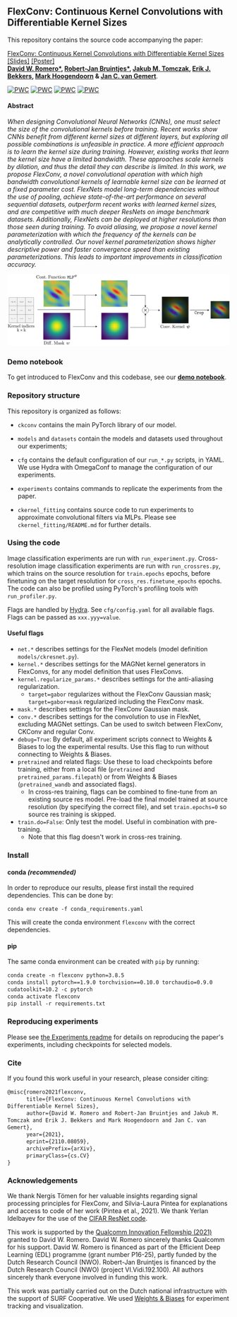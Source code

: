 ## FlexConv: Continuous Kernel Convolutions with Differentiable Kernel Sizes

This repository contains the source code accompanying the paper:

[FlexConv: Continuous Kernel Convolutions with Differentiable Kernel Sizes](https://arxiv.org/abs/2110.08059)  [[Slides]](https://app.slidebean.com/p/ef4087axxj/FlexConvs-Continuous-Kernel-Convolutions-with-Differentiable-Kernel-Sizes) [[Poster]](presentation/poster.pdf) <br/>**[David W. Romero*](https://www.davidromero.ml/), [Robert-Jan Bruintjes*](https://rjbruin.github.io), [Jakub M. Tomczak](https://jmtomczak.github.io/), [Erik J. Bekkers](https://erikbekkers.bitbucket.io/), [Mark Hoogendoorn](https://www.cs.vu.nl/~mhoogen/) & [Jan C. van Gemert](https://jvgemert.github.io)**.

[![PWC](https://img.shields.io/endpoint.svg?url=https://paperswithcode.com/badge/flexconv-continuous-kernel-convolutions-with-1/sequential-image-classification-on-noise)](https://paperswithcode.com/sota/sequential-image-classification-on-noise?p=flexconv-continuous-kernel-convolutions-with-1)
[![PWC](https://img.shields.io/endpoint.svg?url=https://paperswithcode.com/badge/flexconv-continuous-kernel-convolutions-with-1/sequential-image-classification-on-sequential-1)](https://paperswithcode.com/sota/sequential-image-classification-on-sequential-1?p=flexconv-continuous-kernel-convolutions-with-1)
[![PWC](https://img.shields.io/endpoint.svg?url=https://paperswithcode.com/badge/flexconv-continuous-kernel-convolutions-with-1/sequential-image-classification-on-sequential)](https://paperswithcode.com/sota/sequential-image-classification-on-sequential?p=flexconv-continuous-kernel-convolutions-with-1)
[![PWC](https://img.shields.io/endpoint.svg?url=https://paperswithcode.com/badge/flexconv-continuous-kernel-convolutions-with-1/time-series-on-speech-commands)](https://paperswithcode.com/sota/time-series-on-speech-commands?p=flexconv-continuous-kernel-convolutions-with-1)


#### Abstract
*When designing Convolutional Neural Networks (CNNs), one must select the size of the convolutional kernels before training. Recent works show CNNs benefit from different kernel sizes at different layers, but exploring all possible combinations is unfeasible in practice. A more efficient approach is to learn the kernel size during training. However, existing works that learn the kernel size have a limited bandwidth. These approaches scale kernels by dilation, and thus the detail they can describe is limited. In this work, we propose FlexConv, a novel convolutional operation with which high bandwidth convolutional kernels of learnable kernel size can be learned at a fixed parameter cost. FlexNets model long-term dependencies without the use of pooling, achieve state-of-the-art performance on several sequential datasets, outperform recent works with learned kernel sizes, and are competitive with much deeper ResNets on image benchmark datasets. Additionally, FlexNets can be deployed at higher resolutions than those seen during training. To avoid aliasing, we propose a novel kernel parameterization with which the frequency of the kernels can be analytically controlled. Our novel kernel parameterization shows higher descriptive power and faster convergence speed than existing parameterizations. This leads to important improvements in classification accuracy.*

<img src="flexconv.png" alt="drawing" width="750"/>

### Demo notebook

To get introduced to FlexConv and this codebase, see our **[demo notebook](demo/flexconv.ipynb)**.

### Repository structure

This repository is organized as follows:

* `ckconv` contains the main PyTorch library of our model.

* `models` and `datasets` contain the models and datasets used throughout our experiments;

* `cfg` contains the default configuration of our `run_*.py` scripts, in YAML. We use Hydra with OmegaConf to manage the configuration of our experiments.

* `experiments` contains commands to replicate the experiments from the paper.

* `ckernel_fitting` contains source code to run experiments to approximate convolutional filters via MLPs. Please see `ckernel_fitting/README.md` for further details.

### Using the code

Image classification experiments are run with `run_experiment.py`. Cross-resolution image classification experiments are run with `run_crossres.py`, which trains on the source resolution for `train.epochs` epochs, before finetuning on the target resolution for `cross_res.finetune_epochs` epochs. The code can also be profiled using PyTorch's profiling tools with `run_profiler.py`.

Flags are handled by [Hydra](https://hydra.cc/docs/intro). See `cfg/config.yaml` for all available flags. Flags can be passed as `xxx.yyy=value`.

#### Useful flags

- `net.*` describes settings for the FlexNet models (model definition `models/ckresnet.py`).
- `kernel.*` describes settings for the MAGNet kernel generators in FlexConvs, for any model definition that uses FlexConvs.
- `kernel.regularize_params.*` describes settings for the anti-aliasing regularization.
  - `target=gabor` regularizes without the FlexConv Gaussian mask; `target=gabor+mask` regularized including the FlexConv mask.
- `mask.*` describes settings for the FlexConv Gaussian mask.
- `conv.*` describes settings for the convolution to use in FlexNet, excluding MAGNet settings. Can be used to switch between FlexConv, CKConv and regular Conv.
- `debug=True`: By default, all experiment scripts connect to Weights & Biases to log the experimental results. Use this flag to run without connecting to Weights & Biases.
- `pretrained` and related flags: Use these to load checkpoints before training, either from a local file (`pretrained` and `pretrained_params.filepath`) or from Weights & Biases (`pretrained_wandb` and associated flags).
  - In cross-res training, flags can be combined to fine-tune from an existing source res model. Pre-load the final model trained at source resolution (by specifying the correct file), and set `train.epochs=0` so source res training is skipped.
- `train.do=False`: Only test the model. Useful in combination with pre-training.
  - Note that this flag doesn't work in cross-res training.

### Install

#### conda *(recommended)*
In order to reproduce our results, please first install the required dependencies. This can be done by:
```
conda env create -f conda_requirements.yaml
```
This will create the conda environment `flexconv` with the correct dependencies.

#### pip
The same conda environment can be created with `pip` by running:
```
conda create -n flexconv python=3.8.5
conda install pytorch==1.9.0 torchvision==0.10.0 torchaudio=0.9.0 cudatoolkit=10.2 -c pytorch
conda activate flexconv
pip install -r requirements.txt
```

### Reproducing experiments

Please see [the Experiments readme](experiments/readme.md) for details on reproducing the paper's experiments, including checkpoints for selected models.

### Cite
If you found this work useful in your research, please consider citing:

```
@misc{romero2021flexconv,
      title={FlexConv: Continuous Kernel Convolutions with Differentiable Kernel Sizes}, 
      author={David W. Romero and Robert-Jan Bruintjes and Jakub M. Tomczak and Erik J. Bekkers and Mark Hoogendoorn and Jan C. van Gemert},
      year={2021},
      eprint={2110.08059},
      archivePrefix={arXiv},
      primaryClass={cs.CV}
}
```

### Acknowledgements

We thank Nergis Tömen for her valuable insights regarding signal processing principles for FlexConv, and Silvia-Laura Pintea for explanations and access to code of her work (Pintea et al., 2021). We thank Yerlan Idelbayev for the use of the [CIFAR ResNet code](github.com/akamaster/pytorch_resnet_cifar10).

This work is supported by the [Qualcomm Innovation Fellowship (2021)](https://www.qualcomm.com/research/research/university-relations/innovation-fellowship/2021-europe) granted to David W. Romero. David W. Romero sincerely thanks Qualcomm for his support. David W. Romero is financed as part of the Efficient Deep Learning (EDL) programme (grant number P16-25), partly funded by the Dutch Research Council (NWO). Robert-Jan Bruintjes is financed by the Dutch Research Council (NWO) (project VI.Vidi.192.100). All authors sincerely thank everyone involved in funding this work.

This work was partially carried out on the Dutch national infrastructure with the support of SURF Cooperative. We used [Weights & Biases](https://wandb.ai/site) for experiment tracking and visualization.

